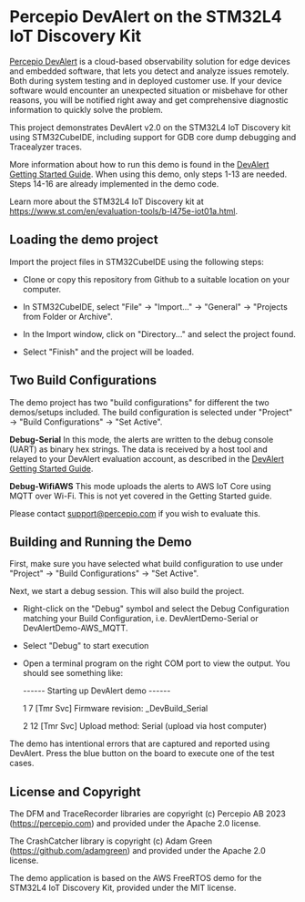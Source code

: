 # Percepio DevAlert on the STM32L4 IoT Discovery Kit
[Percepio DevAlert](https://percepio.com/devalert) is a cloud-based observability solution for edge devices and embedded software,
that lets you detect and analyze issues remotely. Both during system testing and in deployed customer use. 
If your device software would encounter an unexpected situation or misbehave for other reasons, you will be notified right away
and get comprehensive diagnostic information to quickly solve the problem.

This project demonstrates DevAlert v2.0 on the STM32L4 IoT Discovery kit using STM32CubeIDE, including support for GDB core dump debugging and Tracealyzer traces.

More information about how to run this demo is found in the [DevAlert Getting Started Guide](https://percepio.com/getstarted/devalert-guide.pdf). When using this demo, only steps 1-13 are needed. Steps 14-16 are already implemented in the demo code.

Learn more about the STM32L4 IoT Discovery kit at https://www.st.com/en/evaluation-tools/b-l475e-iot01a.html. 

## Loading the demo project

Import the project files in STM32CubeIDE using the following steps:

- Clone or copy this repository from Github to a suitable location on your computer.

- In STM32CubeIDE, select "File" -> "Import..." -> "General" -> "Projects from Folder or Archive".

- In the Import window, click on "Directory..." and select the project found.
	
- Select "Finish" and the project will be loaded.

## Two Build Configurations

The demo project has two "build configurations" for different the two demos/setups included.
The build configuration is selected under "Project" -> "Build Configurations" -> "Set Active". 

**Debug-Serial**
In this mode, the alerts are written to the debug console (UART) as binary hex strings.
The data is received by a host tool and relayed to your DevAlert evaluation account, as described in the [DevAlert Getting Started Guide](https://percepio.com/devalert/gettingstarted/). 

**Debug-WifiAWS**
This mode uploads the alerts to AWS IoT Core using MQTT over Wi-Fi. This is not yet covered in the Getting Started guide. 

Please contact support@percepio.com if you wish to evaluate this.

## Building and Running the Demo

First, make sure you have selected what build configuration to use under "Project" -> "Build Configurations" -> "Set Active".

Next, we start a debug session. This will also build the project.

- Right-click on the "Debug" symbol and select the Debug Configuration matching your Build Configuration, i.e. DevAlertDemo-Serial or DevAlertDemo-AWS_MQTT.

- Select "Debug" to start execution

- Open a terminal program on the right COM port to view the output. You should see something like:

    ------ Starting up DevAlert demo ------

    1 7 [Tmr Svc] Firmware revision: _DevBuild_Serial

    2 12 [Tmr Svc] Upload method: Serial (upload via host computer)	

The demo has intentional errors that are captured and reported using DevAlert.
Press the blue button on the board to execute one of the test cases.

## License and Copyright

The DFM and TraceRecorder libraries are copyright (c) Percepio AB 2023 (https://percepio.com) and provided under the Apache 2.0 license.

The CrashCatcher library is copyright (c) Adam Green (https://github.com/adamgreen) and provided under the Apache 2.0 license.

The demo application is based on the AWS FreeRTOS demo for the STM32L4 IoT Discovery Kit, provided under the MIT license. 
